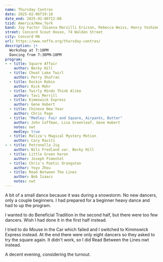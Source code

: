 ```yaml
---
name: Thursday Contras
date: 2025-02-06T19:10
date_end: 2025-02-06T22:00
tzid: America/New_York
band: Joy Factor (Gianna Marzilli Ericson, Rebecca Weiss, Henry Yoshimura)
street: Concord Scout House, 74 Walden Street
city: Concord MA
url: https://www.neffa.org/thursday-contras/
description: |+
  Workshop at 7:10PM  
  Dancing from 7:30PM–10PM
program:
- - title: Square Affair
    author: Becky Hill
  - title: Cheat Lake Twirl
    author: Perry Shafran
  - title: Rockin Robin
    author: Rick Mohr
  - title: Twirly Minds Think Alike
    author: Tavi Merrill
  - title: Kimmswick Express
    author: Gene Hubert
  - title: Chinese New Year
    author: Chris Page
  - title: "Medley: Fair and Square, Airpants, Butter"
    author: John Coffman, Lisa Greenleaf, Gene Hubert
    notes: nwt
    medley: true
  - title: Maliza's Magical Mystery Motion
    author: Cary Ravitz
- - title: Petronella Jig
    author: Nils Fredland var. Becky Hill
  - title: Little Green heron
    author: Joseph Pimentel
  - title: Chris's Poetic Orangutan
    author: Yoyo Zhou
  - title: Read Between The Lines
    author: Bob Isaacs
    notes: nwt
---
```


A bit of a small dance because it was during a snowstorm. No new dancers, only a couple beginners. I had prepared for a beginner heavy dance and had to up the program.

I wanted to do Beneficial Tradition in the second half, but there were too few dancers. Wish I had done it in the first half instead.

I tried to do Mouse in the Car which failed and I switched to Kimmswick Express instead. At the end there were only eight dancers so they asked to try the square again. It didn't work, so I did Read Between the Lines nwt instead.

A decent evening, considering the turnout.

